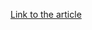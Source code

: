 [Link to the article](https://blog.truesec.com/2021/05/05/are-the-notorious-cyber-criminals-evil-corp-actually-russian-spies/)
